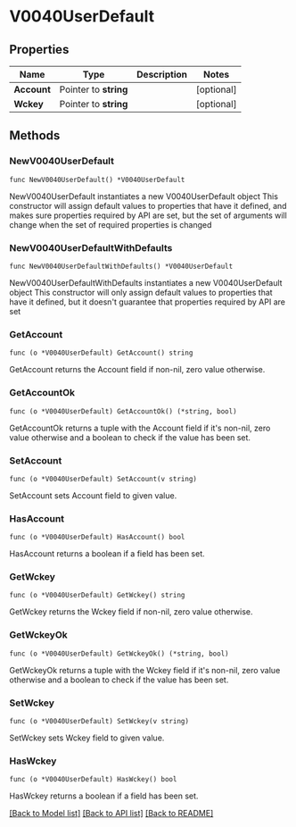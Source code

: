 # V0040UserDefault

## Properties

Name | Type | Description | Notes
------------ | ------------- | ------------- | -------------
**Account** | Pointer to **string** |  | [optional] 
**Wckey** | Pointer to **string** |  | [optional] 

## Methods

### NewV0040UserDefault

`func NewV0040UserDefault() *V0040UserDefault`

NewV0040UserDefault instantiates a new V0040UserDefault object
This constructor will assign default values to properties that have it defined,
and makes sure properties required by API are set, but the set of arguments
will change when the set of required properties is changed

### NewV0040UserDefaultWithDefaults

`func NewV0040UserDefaultWithDefaults() *V0040UserDefault`

NewV0040UserDefaultWithDefaults instantiates a new V0040UserDefault object
This constructor will only assign default values to properties that have it defined,
but it doesn't guarantee that properties required by API are set

### GetAccount

`func (o *V0040UserDefault) GetAccount() string`

GetAccount returns the Account field if non-nil, zero value otherwise.

### GetAccountOk

`func (o *V0040UserDefault) GetAccountOk() (*string, bool)`

GetAccountOk returns a tuple with the Account field if it's non-nil, zero value otherwise
and a boolean to check if the value has been set.

### SetAccount

`func (o *V0040UserDefault) SetAccount(v string)`

SetAccount sets Account field to given value.

### HasAccount

`func (o *V0040UserDefault) HasAccount() bool`

HasAccount returns a boolean if a field has been set.

### GetWckey

`func (o *V0040UserDefault) GetWckey() string`

GetWckey returns the Wckey field if non-nil, zero value otherwise.

### GetWckeyOk

`func (o *V0040UserDefault) GetWckeyOk() (*string, bool)`

GetWckeyOk returns a tuple with the Wckey field if it's non-nil, zero value otherwise
and a boolean to check if the value has been set.

### SetWckey

`func (o *V0040UserDefault) SetWckey(v string)`

SetWckey sets Wckey field to given value.

### HasWckey

`func (o *V0040UserDefault) HasWckey() bool`

HasWckey returns a boolean if a field has been set.


[[Back to Model list]](../README.md#documentation-for-models) [[Back to API list]](../README.md#documentation-for-api-endpoints) [[Back to README]](../README.md)


